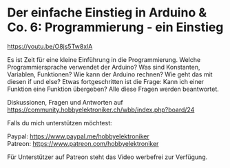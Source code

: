 # Der einfache Einstieg in Arduino & Co. 6: Programmierung - ein Einstieg
 
https://youtu.be/O8js5Tw8xlA

Es ist Zeit für eine kleine Einführung in die Programmierung. Welche Programmiersprache verwendet der Arduino? Was sind Konstanten, Variablen, Funktionen? Wie kann der Arduino rechnen? Wie geht das mit diesen if und else? Etwas fortgeschritten ist die Frage: Kann ich einer Funktion eine Funktion übergeben?
Alle diese Fragen werden beantwortet.

Diskussionen, Fragen und Antworten auf 
https://community.hobbyelektroniker.ch/wbb/index.php?board/24

Falls du mich unterstützen möchtest:

Paypal: https://www.paypal.me/hobbyelektroniker<br>
Patreon: https://www.patreon.com/hobbyelektroniker

Für Unterstützer auf Patreon steht das Video werbefrei zur Verfügung.



